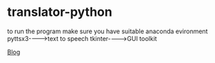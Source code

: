 # translator-python

to run the program make sure you have suitable anaconda evironment
pyttsx3---->text to speech
tkinter---->GUI toolkit

[Blog](https://wordpress.com/posts/arcadianpost.wordpress.com)
